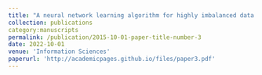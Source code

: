```yaml
---
title: "A neural network learning algorithm for highly imbalanced data classification"
collection: publications
category:manuscripts
permalink: /publication/2015-10-01-paper-title-number-3
date: 2022-10-01
venue: 'Information Sciences'
paperurl: 'http://academicpages.github.io/files/paper3.pdf'
---
```

